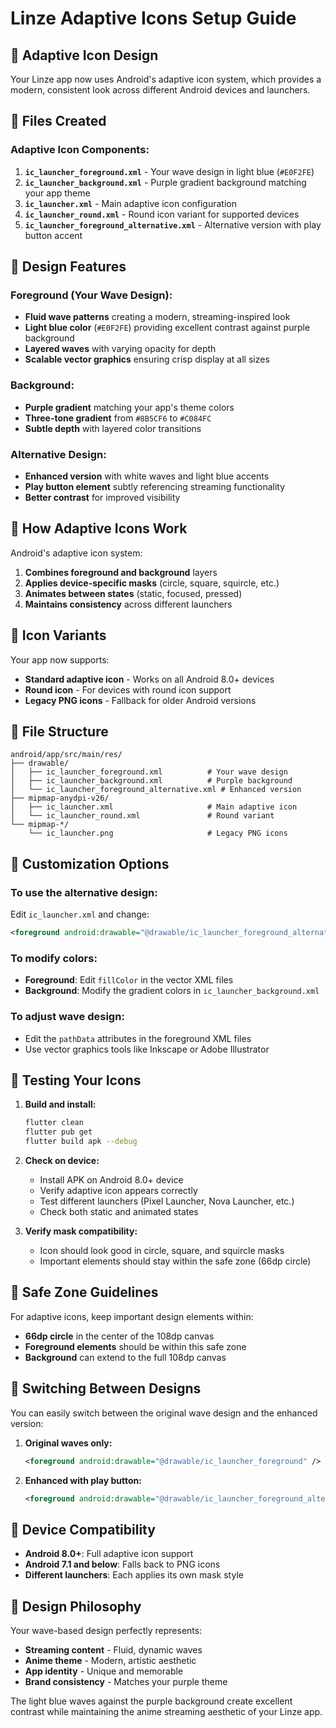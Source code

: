 # Linze Adaptive Icons Setup Guide

## 🎨 **Adaptive Icon Design**

Your Linze app now uses Android's adaptive icon system, which provides a modern, consistent look across different Android devices and launchers.

## 📁 **Files Created**

### **Adaptive Icon Components:**

1. **`ic_launcher_foreground.xml`** - Your wave design in light blue (`#E0F2FE`)
2. **`ic_launcher_background.xml`** - Purple gradient background matching your app theme
3. **`ic_launcher.xml`** - Main adaptive icon configuration
4. **`ic_launcher_round.xml`** - Round icon variant for supported devices
5. **`ic_launcher_foreground_alternative.xml`** - Alternative version with play button accent

## 🎯 **Design Features**

### **Foreground (Your Wave Design):**
- **Fluid wave patterns** creating a modern, streaming-inspired look
- **Light blue color** (`#E0F2FE`) providing excellent contrast against purple background
- **Layered waves** with varying opacity for depth
- **Scalable vector graphics** ensuring crisp display at all sizes

### **Background:**
- **Purple gradient** matching your app's theme colors
- **Three-tone gradient** from `#8B5CF6` to `#C084FC`
- **Subtle depth** with layered color transitions

### **Alternative Design:**
- **Enhanced version** with white waves and light blue accents
- **Play button element** subtly referencing streaming functionality
- **Better contrast** for improved visibility

## 📱 **How Adaptive Icons Work**

Android's adaptive icon system:

1. **Combines foreground and background** layers
2. **Applies device-specific masks** (circle, square, squircle, etc.)
3. **Animates between states** (static, focused, pressed)
4. **Maintains consistency** across different launchers

## 🔧 **Icon Variants**

Your app now supports:

- **Standard adaptive icon** - Works on all Android 8.0+ devices
- **Round icon** - For devices with round icon support
- **Legacy PNG icons** - Fallback for older Android versions

## 📂 **File Structure**

```
android/app/src/main/res/
├── drawable/
│   ├── ic_launcher_foreground.xml          # Your wave design
│   ├── ic_launcher_background.xml          # Purple background
│   └── ic_launcher_foreground_alternative.xml # Enhanced version
├── mipmap-anydpi-v26/
│   ├── ic_launcher.xml                     # Main adaptive icon
│   └── ic_launcher_round.xml               # Round variant
└── mipmap-*/
    └── ic_launcher.png                     # Legacy PNG icons
```

## 🎨 **Customization Options**

### **To use the alternative design:**
Edit `ic_launcher.xml` and change:
```xml
<foreground android:drawable="@drawable/ic_launcher_foreground_alternative" />
```

### **To modify colors:**
- **Foreground**: Edit `fillColor` in the vector XML files
- **Background**: Modify the gradient colors in `ic_launcher_background.xml`

### **To adjust wave design:**
- Edit the `pathData` attributes in the foreground XML files
- Use vector graphics tools like Inkscape or Adobe Illustrator

## 🚀 **Testing Your Icons**

1. **Build and install:**
   ```bash
   flutter clean
   flutter pub get
   flutter build apk --debug
   ```

2. **Check on device:**
   - Install APK on Android 8.0+ device
   - Verify adaptive icon appears correctly
   - Test different launchers (Pixel Launcher, Nova Launcher, etc.)
   - Check both static and animated states

3. **Verify mask compatibility:**
   - Icon should look good in circle, square, and squircle masks
   - Important elements should stay within the safe zone (66dp circle)

## 🎯 **Safe Zone Guidelines**

For adaptive icons, keep important design elements within:
- **66dp circle** in the center of the 108dp canvas
- **Foreground elements** should be within this safe zone
- **Background** can extend to the full 108dp canvas

## 🔄 **Switching Between Designs**

You can easily switch between the original wave design and the enhanced version:

1. **Original waves only:**
   ```xml
   <foreground android:drawable="@drawable/ic_launcher_foreground" />
   ```

2. **Enhanced with play button:**
   ```xml
   <foreground android:drawable="@drawable/ic_launcher_foreground_alternative" />
   ```

## 📱 **Device Compatibility**

- **Android 8.0+**: Full adaptive icon support
- **Android 7.1 and below**: Falls back to PNG icons
- **Different launchers**: Each applies its own mask style

## 🎨 **Design Philosophy**

Your wave-based design perfectly represents:
- **Streaming content** - Fluid, dynamic waves
- **Anime theme** - Modern, artistic aesthetic
- **App identity** - Unique and memorable
- **Brand consistency** - Matches your purple theme

The light blue waves against the purple background create excellent contrast while maintaining the anime streaming aesthetic of your Linze app.

